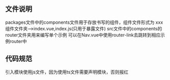 ## 文件说明
packages文件中的components文件用于存放书写的组件，组件文件形式为
xxx组件文件夹-->index.vue,index.js(只用于暴露文件)
src文件中的components的router文件夹用来编写单个示例
可以在Nav.vue中使用router-link去跳转到相应示例router中
## 代码规范
引入模块使用js文件，因为使用ts文件需要声明模块，否则报红
